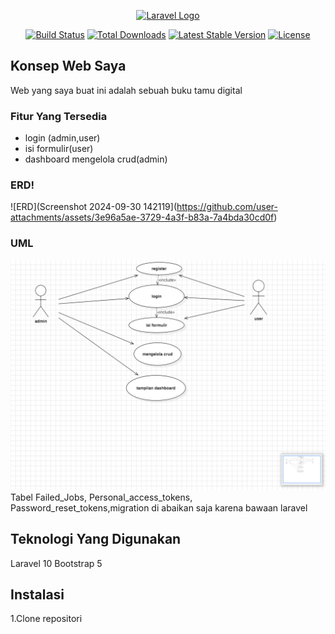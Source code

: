 <p align="center"><a href="https://laravel.com" target="_blank"><img src="https://raw.githubusercontent.com/laravel/art/master/logo-lockup/5%20SVG/2%20CMYK/1%20Full%20Color/laravel-logolockup-cmyk-red.svg" width="400" alt="Laravel Logo"></a></p>

<p align="center">
<a href="https://github.com/laravel/framework/actions"><img src="https://github.com/laravel/framework/workflows/tests/badge.svg" alt="Build Status"></a>
<a href="https://packagist.org/packages/laravel/framework"><img src="https://img.shields.io/packagist/dt/laravel/framework" alt="Total Downloads"></a>
<a href="https://packagist.org/packages/laravel/framework"><img src="https://img.shields.io/packagist/v/laravel/framework" alt="Latest Stable Version"></a>
<a href="https://packagist.org/packages/laravel/framework"><img src="https://img.shields.io/packagist/l/laravel/framework" alt="License"></a>
</p>

## Konsep Web Saya

Web yang saya buat ini adalah sebuah buku tamu digital


### Fitur Yang Tersedia


- login (admin,user)
- isi formulir(user)
- dashboard mengelola crud(admin)



### ERD!

![ERD](Screenshot 2024-09-30 142119](https://github.com/user-attachments/assets/3e96a5ae-3729-4a3f-b83a-7a4bda30cd0f)

### UML
![UML](https://raw.githubusercontent.com/adityape71/bukutamudit/refs/heads/main/uml.png)
Tabel Failed_Jobs,
Personal_access_tokens,
Password_reset_tokens,migration di abaikan saja karena bawaan laravel
## Teknologi Yang Digunakan
Laravel 10
Bootstrap 5

## Instalasi

1.Clone repositori
